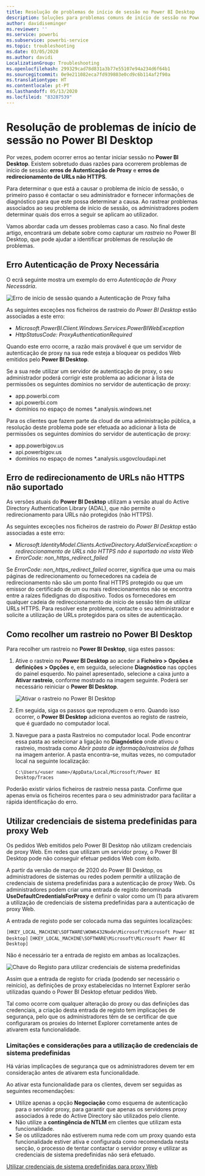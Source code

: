 ```yaml
---
title: Resolução de problemas de início de sessão no Power BI Desktop
description: Soluções para problemas comuns de início de sessão no Power BI Desktop
author: davidiseminger
ms.reviewer: ''
ms.service: powerbi
ms.subservice: powerbi-service
ms.topic: troubleshooting
ms.date: 03/05/2020
ms.author: davidi
LocalizationGroup: Troubleshooting
ms.openlocfilehash: 299329cad78d831a3b77e55107e94a234d6f64b1
ms.sourcegitcommit: 0e9e211082eca7fd939803e0cd9c6b114af2f90a
ms.translationtype: HT
ms.contentlocale: pt-PT
ms.lasthandoff: 05/13/2020
ms.locfileid: "83287539"
---
```

# <a name="troubleshooting-sign-in-for-power-bi-desktop"></a>Resolução de problemas de início de sessão no Power BI Desktop
Por vezes, podem ocorrer erros ao tentar iniciar sessão no **Power BI Desktop**. Existem sobretudo duas razões para ocorrerem problemas de início de sessão: **erros de Autenticação de Proxy** e **erros de redirecionamento de URLs não HTTPS**. 

Para determinar o que está a causar o problema de início de sessão, o primeiro passo é contactar o seu administrador e fornecer informações de diagnóstico para que este possa determinar a causa. Ao rastrear problemas associados ao seu problema de início de sessão, os administradores podem determinar quais dos erros a seguir se aplicam ao utilizador. 

Vamos abordar cada um desses problemas caso a caso. No final deste artigo, encontrará um debate sobre como capturar um *rastreio* no Power BI Desktop, que pode ajudar a identificar problemas de resolução de problemas.


## <a name="proxy-authentication-required-error"></a>Erro Autenticação de Proxy Necessária

O ecrã seguinte mostra um exemplo do erro *Autenticação de Proxy Necessária*.

![Erro de início de sessão quando a Autenticação de Proxy falha](media/desktop-troubleshooting-sign-in/desktop-tshoot-sign-in_01.png)

As seguintes exceções nos ficheiros de rastreio do *Power BI Desktop* estão associadas a este erro:

* *Microsoft.PowerBI.Client.Windows.Services.PowerBIWebException*
* *HttpStatusCode: ProxyAuthenticationRequired*

Quando este erro ocorre, a razão mais provável é que um servidor de autenticação de proxy na sua rede esteja a bloquear os pedidos Web emitidos pelo **Power BI Desktop**. 

Se a sua rede utilizar um servidor de autenticação de proxy, o seu administrador poderá corrigir este problema ao adicionar à lista de permissões os seguintes domínios no servidor de autenticação de proxy:

* app.powerbi.com
* api.powerbi.com
* domínios no espaço de nomes *.analysis.windows.net

Para os clientes que fazem parte da cloud de uma administração pública, a resolução deste problema pode ser efetuada ao adicionar à lista de permissões os seguintes domínios do servidor de autenticação de proxy:

* app.powerbigov.us
* api.powerbigov.us
* domínios no espaço de nomes *.analysis.usgovcloudapi.net

## <a name="non-https-url-redirect-not-supported-error"></a>Erro de redirecionamento de URLs não HTTPS não suportado

As versões atuais do **Power BI Desktop** utilizam a versão atual do Active Directory Authentication Library (ADAL), que não permite o redirecionamento para URLs não protegidos (não HTTPS). 

As seguintes exceções nos ficheiros de rastreio do *Power BI Desktop* estão associadas a este erro:

* *Microsoft.IdentityModel.Clients.ActiveDirectory.AdalServiceException: o redireccionamento de URLs não HTTPS não é suportado na vista Web*
* *ErrorCode: non_https_redirect_failed*

Se *ErrorCode: non_https_redirect_failed* ocorrer, significa que uma ou mais páginas de redirecionamento ou fornecedores na cadeia de redirecionamento não são um ponto final HTTPS protegido ou que um emissor do certificado de um ou mais redirecionamentos não se encontra entre a raízes fidedignas do dispositivo. Todos os fornecedores em qualquer cadeia de redireccionamento de início de sessão têm de utilizar URLs HTTPS. Para resolver este problema, contacte o seu administrador e solicite a utilização de URLs protegidos para os sites de autenticação. 

## <a name="how-to-collect-a-trace-in-power-bi-desktop"></a>Como recolher um rastreio no Power BI Desktop

Para recolher um rastreio no **Power BI Desktop**, siga estes passos:

1. Ative o rastreio no **Power BI Desktop** ao aceder a **Ficheiro > Opções e definições > Opções** e, em seguida, selecione **Diagnóstico** nas opções do painel esquerdo. No painel apresentado, selecione a caixa junto a **Ativar rastreio**, conforme mostrado na imagem seguinte. Poderá ser necessário reiniciar o **Power BI Desktop**.
   
   ![Ativar o rastreio no Power BI Desktop](media/desktop-troubleshooting-sign-in/desktop-tshoot-sign-in_02.png)

2. Em seguida, siga os passos que reproduzem o erro. Quando isso ocorrer, o **Power BI Desktop** adiciona eventos ao registo de rastreio, que é guardado no computador local.

3. Navegue para a pasta Rastreios no computador local. Pode encontrar essa pasta ao selecionar a ligação no **Diagnóstico** onde ativou o rastreio, mostrada como *Abrir pasta de informação/rastreios de falhas* na imagem anterior. A pasta encontra-se, muitas vezes, no computador local na seguinte localização:

    `C:\Users/<user name>/AppData/Local/Microsoft/Power BI Desktop/Traces`

Poderão existir vários ficheiros de rastreio nessa pasta. Confirme que apenas envia os ficheiros recentes para o seu administrador para facilitar a rápida identificação do erro. 


## <a name="using-default-system-credentials-for-web-proxy"></a>Utilizar credenciais de sistema predefinidas para proxy Web

Os pedidos Web emitidos pelo Power BI Desktop não utilizam credenciais de proxy Web. Em redes que utilizam um servidor proxy, o Power BI Desktop pode não conseguir efetuar pedidos Web com êxito. 

A partir da versão de março de 2020 do Power BI Desktop, os administradores de sistemas ou redes podem permitir a utilização de credenciais de sistema predefinidas para a autenticação de proxy Web. Os administradores podem criar uma entrada de registo denominada **UseDefaultCredentialsForProxy** e definir o valor como um (1) para ativarem a utilização de credenciais de sistema predefinidas para a autenticação de proxy Web.

A entrada de registo pode ser colocada numa das seguintes localizações:

`[HKEY_LOCAL_MACHINE\SOFTWARE\WOW6432Node\Microsoft\Microsoft Power BI Desktop]`
`[HKEY_LOCAL_MACHINE\SOFTWARE\Microsoft\Microsoft Power BI Desktop]`

Não é necessário ter a entrada de registo em ambas as localizações.

![Chave do Registo para utilizar credenciais de sistema predefinidas](media/desktop-troubleshooting-sign-in/desktop-tshoot-sign-in-03.png)

Assim que a entrada de registo for criada (podendo ser necessário o reinício), as definições de proxy estabelecidas no Internet Explorer serão utilizadas quando o Power BI Desktop efetuar pedidos Web. 

Tal como ocorre com qualquer alteração do proxy ou das definições das credenciais, a criação desta entrada de registo tem implicações de segurança, pelo que os administradores têm de se certificar de que configuraram os proxies do Internet Explorer corretamente antes de ativarem esta funcionalidade.         

### <a name="limitations-and-considerations-for-using-default-system-credentials"></a>Limitações e considerações para a utilização de credenciais de sistema predefinidas

Há várias implicações de segurança que os administradores devem ter em consideração antes de ativarem esta funcionalidade. 

Ao ativar esta funcionalidade para os clientes, devem ser seguidas as seguintes recomendações:

* Utilize apenas a opção **Negociação** como esquema de autenticação para o servidor proxy, para garantir que apenas os servidores proxy associados à rede do Active Directory são utilizados pelo cliente. 
* Não utilize a **contingência de NTLM** em clientes que utilizam esta funcionalidade.
* Se os utilizadores não estiverem numa rede com um proxy quando esta funcionalidade estiver ativa e configurada como recomendada nesta secção, o processo de tentar contactar o servidor proxy e utilizar as credenciais de sistema predefinidas não será efetuado.


[Utilizar credenciais de sistema predefinidas para proxy Web](#using-default-system-credentials-for-web-proxy)

